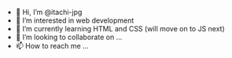 - 👋 Hi, I’m @itachi-jpg
- 👀 I’m interested in web development
- 🌱 I’m currently learning HTML and CSS (will move on to JS next)
- 💞️ I’m looking to collaborate on ...
- 📫 How to reach me ...

<!---
itachi-jpg/itachi-jpg is a ✨ special ✨ repository because its `README.md` (this file) appears on your GitHub profile.
You can click the Preview link to take a look at your changes.
--->

